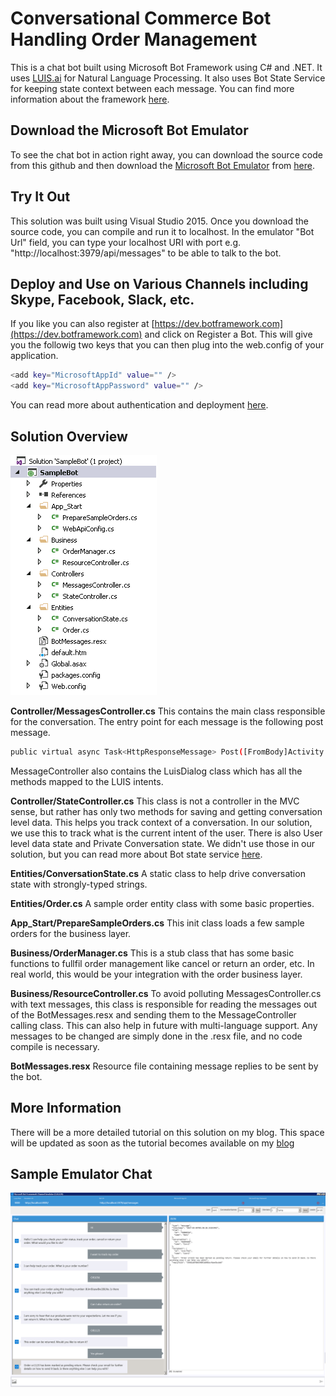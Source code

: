 # Conversational Commerce Bot Handling Order Management
This is a chat bot built using Microsoft Bot Framework using C# and .NET. It uses [LUIS.ai](https://www.luis.ai) for Natural Language Processing. It also uses Bot State Service for keeping state context between each message. You can find more information about the framework [here](https://docs.botframework.com/en-us/csharp/builder/sdkreference/index.html). 

## Download the Microsoft Bot Emulator
To see the chat bot in action right away, you can download the source code from this github and then download the [Microsoft Bot Emulator](https://docs.botframework.com/en-us/csharp/builder/sdkreference/gettingstarted.html) from [here](https://github.com/Microsoft/BotFramework-Emulator#download). 

## Try It Out
This solution was built using Visual Studio 2015. Once you download the source code, you can compile and run it to localhost. In the emulator "Bot Url" field, you can type your localhost URI with port e.g. "http://localhost:3979/api/messages" to be able to talk to the bot. 

## Deploy and Use on Various Channels including Skype, Facebook, Slack, etc.
If you like you can also register at [https://dev.botframework.com](https://dev.botframework.com) and click on Register a Bot. This will give you the followig two keys that you can then plug into the web.config of your application. 

```sh 
<add key="MicrosoftAppId" value="" />
<add key="MicrosoftAppPassword" value="" />
```

You can read more about authentication and deployment [here](https://docs.botframework.com/en-us/support/troubleshooting-bot-framework-authentication/). 

## Solution Overview

![alt tag](https://github.com/asadikhan/MS-Bot-Framework-Conversational-Commerce/blob/master/SampleBot/images/SolutionOverview.png)

**Controller/MessagesController.cs** 
This contains the main class responsible for the conversation. The entry point for each message is the following post message.
```sh 
public virtual async Task<HttpResponseMessage> Post([FromBody]Activity activity)
```
MessageController also contains the LuisDialog class which has all the methods mapped to the LUIS intents. 
							
**Controller/StateController.cs**
This class is not a controller in the MVC sense, but rather has only two methods for saving and getting conversation level data. This helps you track context of a conversation. In our solution, we use this to track what is the current intent of the user. There is also User level data state and Private Conversation state. We didn't use those in our solution, but you can read more about Bot state service [here](https://docs.botframework.com/en-us/csharp/builder/sdkreference/stateapi.html). 
	
**Entities/ConversationState.cs**
A static class to help drive conversation state with strongly-typed strings.

**Entities/Order.cs**
A sample order entity class with some basic properties.
	
**App_Start/PrepareSampleOrders.cs**
This init class loads a few sample orders for the business layer.
	
**Business/OrderManager.cs**
This is a stub class that has some basic functions to fullfil order management like cancel or return an order, etc. In real world, this would be your integration with the order business layer.

**Business/ResourceController.cs**
To avoid polluting MessagesController.cs with text messages, this class is responsible for reading the messages out of the BotMessages.resx and sending them to the MessageController calling class. This can also help in future with multi-language support. Any messages to be changed are simply done in the .resx file, and no code compile is necessary.
	
**BotMessages.resx**
Resource file containing message replies to be sent by the bot. 

## More Information

There will be a more detailed tutorial on this solution on my blog. This space will be updated as soon as the tutorial becomes available on my [blog](https://asadkhanonline.wordpress.com/)

## Sample Emulator Chat

![alt tag](https://github.com/asadikhan/MS-Bot-Framework-Conversational-Commerce/blob/master/SampleBot/images/SampleEmulatorChat.png)
